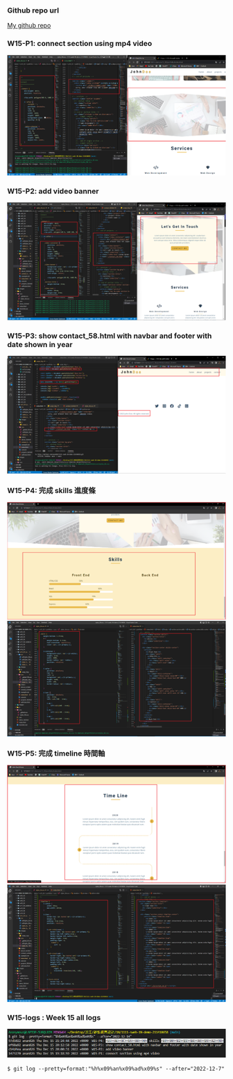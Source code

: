 ### Github repo url

[My github repo](https://github.com/anan826/1111-sweb-1N-demo-211410658.git)

### W15-P1: connect section using mp4 video

![](w15-p1.png)

### W15-P2: add video banner

![](w15-p2.png)

### W15-P3: show contact_58.html with navbar and footer with date shown in year

![](w15-p3.png)

### W15-P4: 完成 skills 進度條

![](w15-p4-1.png)
![](w15-p4-2.png)

### W15-P5: 完成 timeline 時間軸

![](w15-p5-1.png)
![](w15-p5-2.png)

### W15-logs : Week 15 all logs

![](w15-logs.png)

```
$ git log --pretty=format:"%h%x09%an%x09%ad%x09%s" --after="2022-12-7"
```
